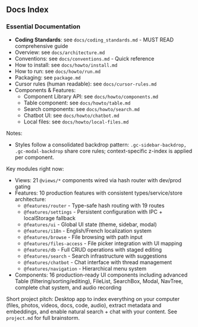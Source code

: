 ## Docs Index

### Essential Documentation
- **Coding Standards**: see `docs/coding_standards.md` - MUST READ comprehensive guide
- Overview: see `docs/architecture.md`
- Conventions: see `docs/conventions.md` - Quick reference
- How to install: see `docs/howto/install.md`
- How to run: see `docs/howto/run.md`
- Packaging: see `package.md`
- Cursor rules (human readable): see `docs/cursor-rules.md`
- Components & Features:
  - Component Library API: see `docs/howto/components.md`
  - Table component: see `docs/howto/table.md`
  - Search components: see `docs/howto/search.md`
  - Chatbot UI: see `docs/howto/chatbot.md`
  - Local files: see `docs/howto/local-files.md`

Notes:
- Styles follow a consolidated backdrop pattern: `.gc-sidebar-backdrop, .gc-modal-backdrop` share core rules; context-specific z-index is applied per component.

Key modules right now:
- Views: 21 `@views/*` components wired via hash router with dev/prod gating
- Features: 10 production features with consistent types/service/store architecture:
  - `@features/router` - Type-safe hash routing with 19 routes
  - `@features/settings` - Persistent configuration with IPC + localStorage fallback  
  - `@features/ui` - Global UI state (theme, sidebar, modal)
  - `@features/i18n` - English/French localization system
  - `@features/browse` - File browsing with path input
  - `@features/files-access` - File picker integration with UI mapping
  - `@features/db` - Full CRUD operations with staged editing
  - `@features/search` - Search infrastructure with suggestions
  - `@features/chatbot` - Chat interface with thread management
  - `@features/navigation` - Hierarchical menu system
- Components: 16 production-ready UI components including advanced Table (filtering/sorting/editing), FileList, SearchBox, Modal, NavTree, complete chat system, and audio recording

Short project pitch: Desktop app to index everything on your computer (files, photos, videos, docs, code, audio), extract metadata and embeddings, and enable natural search + chat with your content. See `project.md` for full brainstorm.


